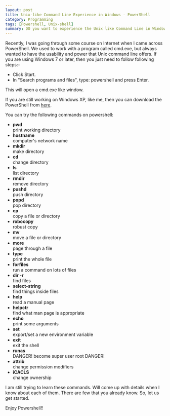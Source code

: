 ```yaml
---
layout: post
title: Unix-like Command Line Experience in Windows - PowerShell
category: Programming
tags: [Powershell, Unix-shell]
summary: DO you want to experience the Unix like Command Line in Windows? If yes, then Powershell is the way to go.
---
```

Recently, I was going through some course on Internet when I came across PowerShell. We used to work with a program called cmd.exe, but always wanted to have the usability and power that Unix command line offers. If you are using Windows 7 or later, then you just need to follow following steps:-

- Click Start.
- In "Search programs and files", type: powershell and press Enter. 

This will open a cmd.exe like window. 

If you are still working on Windows XP, like me, then you can download the PowerShell from [here](http://www.microsoft.com/download/en/details.aspx?displaylang=en&id=16818).

You can try the following commands on powershell:

- **pwd** <br>
    print working directory
- **hostname** <br>
    computer's network name
- **mkdir** <br>
    make directory
- **cd** <br>
    change directory
- **ls** <br>
    list directory
- **rmdir** <br>
    remove directory
- **pushd** <br>
    push directory
- **popd** <br>
    pop directory
- **cp** <br>
    copy a file or directory
- **robocopy** <br>
    robust copy
- **mv** <br>
    move a file or directory
- **more** <br>
    page through a file
- **type** <br>
    print the whole file
- **forfiles** <br>
    run a command on lots of files
- **dir -r** <br>
    find files
- **select-string** <br>
    find things inside files
- **help** <br>
    read a manual page
- **helpctr** <br>
    find what man page is appropriate
- **echo** <br>
    print some arguments
- **set** <br>
    export/set a new environment variable
- **exit** <br>
    exit the shell
- **runas** <br>
    DANGER! become super user root DANGER!
- **attrib** <br>
    change permission modifiers
- **iCACLS** <br>
    change ownership 

I am still trying to learn these commands. Will come up with details when I know about each of them. There are few that you already know. So, let us get started.

Enjoy Powershell!!

